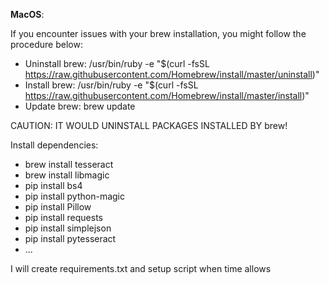 **MacOS**:

If you encounter issues with your brew installation, you might follow the procedure below:

* Uninstall brew: /usr/bin/ruby -e "$(curl -fsSL https://raw.githubusercontent.com/Homebrew/install/master/uninstall)"
* Install brew: /usr/bin/ruby -e "$(curl -fsSL https://raw.githubusercontent.com/Homebrew/install/master/install)"
* Update brew: brew update

CAUTION: IT WOULD UNINSTALL PACKAGES INSTALLED BY brew!
 
Install dependencies:

* brew install tesseract
* brew install libmagic
* pip install bs4
* pip install python-magic
* pip install Pillow
* pip install requests
* pip install simplejson
* pip install pytesseract
* ...

I will create requirements.txt and setup script when time allows